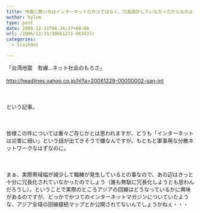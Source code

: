 ```yaml
---
title: 地震に脆いのはインターネットだからではなく、冗長設計していなかったからなのよ
author: hylom
type: post
date: 2006-12-31T06:34:37+00:00
url: /2006/12/31/20061231-063437/
categories:
  - Slashdot

---
```

「台湾地震　有線…ネット社会のもろさ」</br>   
  <http://headlines.yahoo.co.jp/hl?a=20061229-00000002-san-int> </br>  
</br>   
という記事。</br>  
</br>   
皆様この件については重々ご存じかとは思われますが、どうも「インターネットは災害に弱い」という話が出てきそうで嫌なんですが。もともと軍事用な分散ネットワークなはずなのに。</br>  
</br>   
まぁ、実際帯域幅が減少して輻輳が発生しているとの事なので、あの辺はきっと十分に冗長化されていなかったのでしょう（誰も無駄に冗長化しようとも思わんだろうし）。ということで実際のところアジアの回線はどうなっているかに興味があるのですが、どっかでかつてのインターネットマガジンについていたような、アジア全域の回線接続マップとか公開されてないんでしょうかねぇ・・・</br>